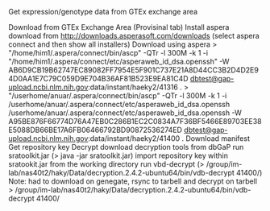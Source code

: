 Get expression/genotype data from GTEx exchange area

Download from GTEx Exchange Area (Provisinal tab)
Install aspera
download from http://downloads.asperasoft.com/downloads (select aspera connect and then show all installers)
Download using aspera > "/home/him1/.aspera/connect/bin/ascp" -QTr -l 300M -k 1 -i "/home/him1/.aspera/connect/etc/asperaweb_id_dsa.openssh" -W AB6D9CB19B62747EC89082FF7954E5F901C737E21A8D44CC3B2D4D2E94D0AA1E7C79C059D9E704B36AF81B523E9EA81C4D dbtest@gap-upload.ncbi.nlm.nih.gov:data/instant/haeky2/41316 . > "/userhome/anuar/.aspera/connect/bin/ascp" -QTr -l 300M -k 1 -i /userhome/anuar/.aspera/connect/etc/asperaweb_id_dsa.openssh /userhome/anuar/.aspera/connect/etc/asperaweb_id_dsa.openssh -W A95BE876F66774D76A47EB0C286B1EC2C0834A7F36BF5466E89703EE38E5088DB66BE17A6FB06466792BD90872536274ED dbtest@gap-upload.ncbi.nlm.nih.gov:data/instant/haeky2/41400 .
Download manifest
Get repository key
Decrypt
download decryption tools from dbGaP
run sratoolkit.jar (> java -jar sratoolkit.jar)
import repository key within sratookit.jar
from the working directory run vbd-decrypt (> /group/im-lab/nas40t2/haky/Data/decryption.2.4.2-ubuntu64/bin/vdb-decrypt 41400/)
Note: had to download on genegate, rsync to tarbell and decrypt on tarbell > /group/im-lab/nas40t2/haky/Data/decryption.2.4.2-ubuntu64/bin/vdb-decrypt 41400/
